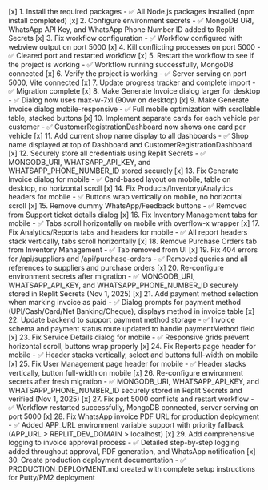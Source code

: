 [x] 1. Install the required packages - ✅ All Node.js packages installed (npm install completed)
[x] 2. Configure environment secrets - ✅ MongoDB URI, WhatsApp API Key, and WhatsApp Phone Number ID added to Replit Secrets
[x] 3. Fix workflow configuration - ✅ Workflow configured with webview output on port 5000
[x] 4. Kill conflicting processes on port 5000 - ✅ Cleared port and restarted workflow
[x] 5. Restart the workflow to see if the project is working - ✅ Workflow running successfully, MongoDB connected
[x] 6. Verify the project is working - ✅ Server serving on port 5000, Vite connected
[x] 7. Update progress tracker and complete import - ✅ Migration complete
[x] 8. Make Generate Invoice dialog larger for desktop - ✅ Dialog now uses max-w-7xl (90vw on desktop)
[x] 9. Make Generate Invoice dialog mobile-responsive - ✅ Full mobile optimization with scrollable table, stacked buttons
[x] 10. Implement separate cards for each vehicle per customer - ✅ CustomerRegistrationDashboard now shows one card per vehicle
[x] 11. Add current shop name display to all dashboards - ✅ Shop name displayed at top of Dashboard and CustomerRegistrationDashboard
[x] 12. Securely store all credentials using Replit Secrets - ✅ MONGODB_URI, WHATSAPP_API_KEY, and WHATSAPP_PHONE_NUMBER_ID stored securely
[x] 13. Fix Generate Invoice dialog for mobile - ✅ Card-based layout on mobile, table on desktop, no horizontal scroll
[x] 14. Fix Products/Inventory/Analytics headers for mobile - ✅ Buttons wrap vertically on mobile, no horizontal scroll
[x] 15. Remove dummy WhatsApp/Feedback buttons - ✅ Removed from Support ticket details dialog
[x] 16. Fix Inventory Management tabs for mobile - ✅ Tabs scroll horizontally on mobile with overflow-x wrapper
[x] 17. Fix Analytics/Reports tabs and headers for mobile - ✅ All report headers stack vertically, tabs scroll horizontally
[x] 18. Remove Purchase Orders tab from Inventory Management - ✅ Tab removed from UI
[x] 19. Fix 404 errors for /api/suppliers and /api/purchase-orders - ✅ Removed queries and all references to suppliers and purchase orders
[x] 20. Re-configure environment secrets after migration - ✅ MONGODB_URI, WHATSAPP_API_KEY, and WHATSAPP_PHONE_NUMBER_ID securely stored in Replit Secrets (Nov 1, 2025)
[x] 21. Add payment method selection when marking invoice as paid - ✅ Dialog prompts for payment method (UPI/Cash/Card/Net Banking/Cheque), displays method in invoice table
[x] 22. Update backend to support payment method storage - ✅ Invoice schema and payment status route updated to handle paymentMethod field
[x] 23. Fix Service Details dialog for mobile - ✅ Responsive grids prevent horizontal scroll, buttons wrap properly
[x] 24. Fix Reports page header for mobile - ✅ Header stacks vertically, select and buttons full-width on mobile
[x] 25. Fix User Management page header for mobile - ✅ Header stacks vertically, button full-width on mobile
[x] 26. Re-configure environment secrets after fresh migration - ✅ MONGODB_URI, WHATSAPP_API_KEY, and WHATSAPP_PHONE_NUMBER_ID securely stored in Replit Secrets and verified (Nov 1, 2025)
[x] 27. Fix port 5000 conflicts and restart workflow - ✅ Workflow restarted successfully, MongoDB connected, server serving on port 5000
[x] 28. Fix WhatsApp invoice PDF URL for production deployment - ✅ Added APP_URL environment variable support with priority fallback (APP_URL > REPLIT_DEV_DOMAIN > localhost)
[x] 29. Add comprehensive logging to invoice approval process - ✅ Detailed step-by-step logging added throughout approval, PDF generation, and WhatsApp notification
[x] 30. Create production deployment documentation - ✅ PRODUCTION_DEPLOYMENT.md created with complete setup instructions for Putty/PM2 deployment